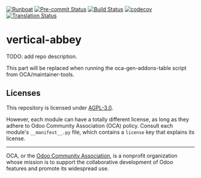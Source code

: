 
[![Runboat](https://img.shields.io/badge/runboat-Try%20me-875A7B.png)](https://runboat.odoo-community.org/builds?repo=OCA/vertical-abbey&target_branch=16.0)
[![Pre-commit Status](https://github.com/OCA/vertical-abbey/actions/workflows/pre-commit.yml/badge.svg?branch=16.0)](https://github.com/OCA/vertical-abbey/actions/workflows/pre-commit.yml?query=branch%3A16.0)
[![Build Status](https://github.com/OCA/vertical-abbey/actions/workflows/test.yml/badge.svg?branch=16.0)](https://github.com/OCA/vertical-abbey/actions/workflows/test.yml?query=branch%3A16.0)
[![codecov](https://codecov.io/gh/OCA/vertical-abbey/branch/16.0/graph/badge.svg)](https://codecov.io/gh/OCA/vertical-abbey)
[![Translation Status](https://translation.odoo-community.org/widgets/vertical-abbey-16-0/-/svg-badge.svg)](https://translation.odoo-community.org/engage/vertical-abbey-16-0/?utm_source=widget)

<!-- /!\ do not modify above this line -->

# vertical-abbey

TODO: add repo description.

<!-- /!\ do not modify below this line -->

<!-- prettier-ignore-start -->

[//]: # (addons)

This part will be replaced when running the oca-gen-addons-table script from OCA/maintainer-tools.

[//]: # (end addons)

<!-- prettier-ignore-end -->

## Licenses

This repository is licensed under [AGPL-3.0](LICENSE).

However, each module can have a totally different license, as long as they adhere to Odoo Community Association (OCA)
policy. Consult each module's `__manifest__.py` file, which contains a `license` key
that explains its license.

----
OCA, or the [Odoo Community Association](http://odoo-community.org/), is a nonprofit
organization whose mission is to support the collaborative development of Odoo features
and promote its widespread use.
